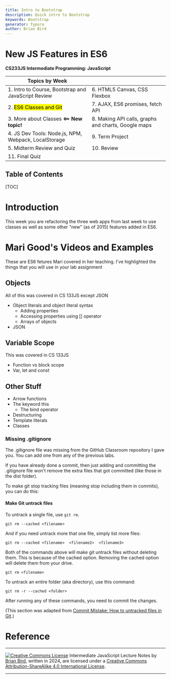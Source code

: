```yaml
---
title: Intro to Bootstrap
description: Quick intro to Bootstrap 
keywords: Bootstrap
generator: Typora
author: Brian Bird
---
```


<h1>New JS Features in ES6</h1>

**CS233JS Intermediate Programming: JavaScript**

| Topics by Week                                       |                                                     |
| ---------------------------------------------------- | --------------------------------------------------- |
| 1. Intro to Course, Bootstrap and JavaScript Review  | 6. HTML5 Canvas, CSS Flexbox                        |
| 2. <mark>ES6 Classes and Git</mark>                  | 7. AJAX, ES6 promises, fetch API                    |
| 3. More about Classes **<== New topic!**             | 8. Making API calls, graphs and charts, Google maps |
| 4. JS Dev Tools: Node.js, NPM, Webpack, LocalStorage | 9. Term Project                                     |
| 5. Midterm Review and Quiz                           | 10. Review                                          |
| 11. Final Quiz                                       |                                                     |



<h2>Table of Contents</h2>

[TOC]

# Introduction

This week you are refactoring the three web apps from last week to use classes as well as some other "new" (as of 2015) features added in ES6.

# Mari Good's Videos and Examples

These are ES6 fetures Mari covered in her teaching. I've highlighted the things that you will use in your lab assignment

## Objects

All of this was covered in CS 133JS except JSON

- Object literals and object literal syntax
  - Adding properties
  - Accessing properties using [] operator
  - Arrays of objects 
- JSON

## Variable Scope

This was covered in CS 133JS

- Function vs block scope 
- Var, let and const

## Other Stuff

- Arrow functions
- The keyword this
  - The bind operator
- Destructuring
- Template literals
- Classes



### Missing .gitignore

The .gitignore file was missing from the GitHub Classroom repository I gave you. You can add one from any of the previous labs. 

If you have already done a commit, then just adding and committing the .gitignore file won't remove the extra files that got committed (like those in the dist folder).

To make git stop tracking files (meaning stop including them in commits), you can do this:

#### Make Git untrack files

To untrack a single file, use `git rm`.

```
git rm --cached <filename>
```

And if you need untrack more that one file, simply list more files:

```
git rm --cached <filename>  <filename2>  <filename3>
```

Both of the commands above will make git untrack files without deleting them. This is because of the cached option. Removing the cached option will delete them from your drive.

```
git rm <filename>
```

To untrack an entire folder (aka directory), use this command:

```
git rm -r --cached <folder>
```

After running any of these commands, you need to commit the changes. 

(This section was adapted from [Commit Mistake: How to untracked files in Git](https://sufiyanyasa.com/blog/git-untrack-file/).)

# Reference



------

[![Creative Commons License](https://i.creativecommons.org/l/by-sa/4.0/88x31.png)](http://creativecommons.org/licenses/by-sa/4.0/) Intermediate JavaScript Lecture Notes by [Brian Bird](https://profbird.dev), written in <time>2024</time>, are licensed under a [Creative Commons Attribution-ShareAlike 4.0 International License](http://creativecommons.org/licenses/by-sa/4.0/). 

------------